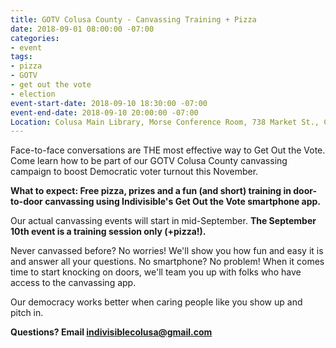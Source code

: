 ```yaml
---
title: GOTV Colusa County - Canvassing Training + Pizza
date: 2018-09-01 08:00:00 -07:00
categories:
- event
tags:
- pizza
- GOTV
- get out the vote
- election
event-start-date: 2018-09-10 18:30:00 -07:00
event-end-date: 2018-09-10 20:00:00 -07:00
Location: Colusa Main Library, Morse Conference Room, 738 Market St., Colusa
---
```


Face-to-face conversations are THE most effective way to Get Out the Vote. Come learn how to be part of our GOTV Colusa County canvassing campaign to boost Democratic voter turnout this November. 

**What to expect: Free pizza, prizes and a fun (and short) training in door-to-door canvassing using Indivisible's Get Out the Vote smartphone app.**

Our actual canvassing events will start in mid-September. **The September 10th event is a training session only (+pizza!).**

Never canvassed before? No worries! We'll show you how fun and easy it is and answer all your questions. No smartphone? No problem! When it comes time to start knocking on doors, we'll team you up with folks who have access to the canvassing app.

Our democracy works better when caring people like you show up and pitch in.

**Questions? Email [indivisiblecolusa@gmail.com](mailto:indivisiblecolusa@gmail.com)**